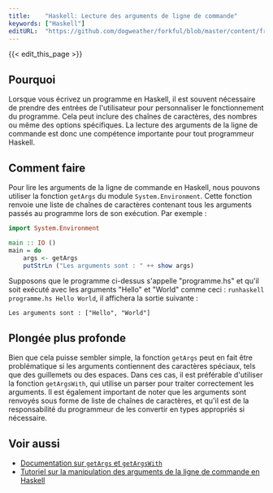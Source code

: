 ```yaml
---
title:    "Haskell: Lecture des arguments de ligne de commande"
keywords: ["Haskell"]
editURL:  "https://github.com/dogweather/forkful/blob/master/content/fr/haskell/reading-command-line-arguments.md"
---
```


{{< edit_this_page >}}

## Pourquoi

Lorsque vous écrivez un programme en Haskell, il est souvent nécessaire de prendre des entrées de l'utilisateur pour personnaliser le fonctionnement du programme. Cela peut inclure des chaînes de caractères, des nombres ou même des options spécifiques. La lecture des arguments de la ligne de commande est donc une compétence importante pour tout programmeur Haskell.

## Comment faire

Pour lire les arguments de la ligne de commande en Haskell, nous pouvons utiliser la fonction `getArgs` du module `System.Environment`. Cette fonction renvoie une liste de chaînes de caractères contenant tous les arguments passés au programme lors de son exécution. Par exemple :

```Haskell
import System.Environment

main :: IO ()
main = do
    args <- getArgs
    putStrLn ("Les arguments sont : " ++ show args)
```

Supposons que le programme ci-dessus s'appelle "programme.hs" et qu'il soit exécuté avec les arguments "Hello" et "World" comme ceci : `runhaskell programme.hs Hello World`, il affichera la sortie suivante :

```
Les arguments sont : ["Hello", "World"]
```

## Plongée plus profonde

Bien que cela puisse sembler simple, la fonction `getArgs` peut en fait être problématique si les arguments contiennent des caractères spéciaux, tels que des guillemets ou des espaces. Dans ces cas, il est préférable d'utiliser la fonction `getArgsWith`, qui utilise un parser pour traiter correctement les arguments. Il est également important de noter que les arguments sont renvoyés sous forme de liste de chaînes de caractères, et qu'il est de la responsabilité du programmeur de les convertir en types appropriés si nécessaire.

## Voir aussi

- [Documentation sur `getArgs` et `getArgsWith`](http://hackage.haskell.org/package/base-4.14.1.0/docs/System-Environment.html#v:getArgs)
- [Tutoriel sur la manipulation des arguments de la ligne de commande en Haskell](https://www.tutorialspoint.com/haskell/haskell_command_line_arguments.htm)
